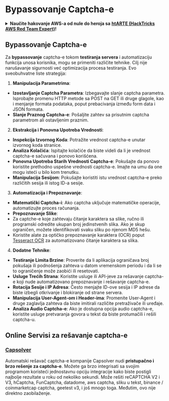 # Bypassovanje Captcha-e

<details>

<summary><strong>Naučite hakovanje AWS-a od nule do heroja sa</strong> <a href="https://training.hacktricks.xyz/courses/arte"><strong>htARTE (HackTricks AWS Red Team Expert)</strong></a><strong>!</strong></summary>

Drugi načini podrške HackTricks-u:

* Ako želite da vidite **vašu kompaniju reklamiranu na HackTricks-u** ili da **preuzmete HackTricks u PDF formatu** proverite [**PLANOVE ZA PRIJAVU**](https://github.com/sponsors/carlospolop)!
* Nabavite [**zvanični PEASS & HackTricks swag**](https://peass.creator-spring.com)
* Otkrijte [**The PEASS Family**](https://opensea.io/collection/the-peass-family), našu kolekciju ekskluzivnih [**NFT-ova**](https://opensea.io/collection/the-peass-family)
* **Pridružite se** 💬 [**Discord grupi**](https://discord.gg/hRep4RUj7f) ili [**telegram grupi**](https://t.me/peass) ili nas **pratite** na **Twitter-u** 🐦 [**@carlospolopm**](https://twitter.com/hacktricks_live)**.**
* **Podelite svoje hakovanje trikove slanjem PR-ova na** [**HackTricks**](https://github.com/carlospolop/hacktricks) i [**HackTricks Cloud**](https://github.com/carlospolop/hacktricks-cloud) github repozitorijume.

</details>

## Bypassovanje Captcha-e

Za **bypassovanje** captcha-e tokom **testiranja servera** i automatizaciju funkcija unosa korisnika, mogu se primeniti različite tehnike. Cilj nije narušavanje sigurnosti već optimizacija procesa testiranja. Evo sveobuhvatne liste strategija:

1. **Manipulacija Parametrima**:
* **Izostavljanje Captcha Parametra**: Izbegavajte slanje captcha parametra. Isprobajte promenu HTTP metode sa POST na GET ili druge glagole, kao i menjanje formata podataka, poput prebacivanja između form data i JSON formata.
* **Slanje Praznog Captcha-e**: Pošaljite zahtev sa prisutnim captcha parametrom ali ostavljenim praznim.

2. **Ekstrakcija i Ponovna Upotreba Vrednosti**:
* **Inspekcija Izvornog Koda**: Potražite vrednost captcha-e unutar izvornog koda stranice.
* **Analiza Kolačića**: Ispitajte kolačiće da biste videli da li je vrednost captcha-e sačuvana i ponovo korišćena.
* **Ponovna Upotreba Starih Vrednosti Captcha-e**: Pokušajte da ponovo koristite prethodno uspešne vrednosti captcha-e. Imajte na umu da one mogu isteći u bilo kom trenutku.
* **Manipulacija Sesijom**: Pokušajte koristiti istu vrednost captcha-e preko različitih sesija ili istog ID-a sesije.

3. **Automatizacija i Prepoznavanje**:
* **Matematički Captcha-i**: Ako captcha uključuje matematičke operacije, automatizujte proces računanja.
* **Prepoznavanje Slike**:
* Za captche-e koje zahtevaju čitanje karaktera sa slike, ručno ili programski odredite ukupan broj jedinstvenih slika. Ako je skup ograničen, možete identifikovati svaku sliku po njenom MD5 hešu.
* Koristite alate za optičko prepoznavanje karaktera (OCR) poput [Tesseract OCR](https://github.com/tesseract-ocr/tesseract) za automatizovano čitanje karaktera sa slika.

4. **Dodatne Tehnike**:
* **Testiranje Limita Brzine**: Proverite da li aplikacija ograničava broj pokušaja ili podnošenja zahteva u datom vremenskom periodu i da li se to ograničenje može zaobići ili resetovati.
* **Usluge Trećih Strana**: Koristite usluge ili API-jeve za rešavanje captcha-e koji nude automatizovano prepoznavanje i rešavanje captcha-e.
* **Rotacija Sesije i IP Adresa**: Često menjajte ID-ove sesija i IP adrese da biste izbegli otkrivanje i blokiranje od strane servera.
* **Manipulacija User-Agent-om i Header-ima**: Promenite User-Agent i druge zaglavlja zahteva da biste imitirali različite pretraživače ili uređaje.
* **Analiza Audio Captcha-e**: Ako je dostupna opcija audio captcha-e, koristite usluge pretvaranja govora u tekst da biste protumačili i rešili captcha-u.


## Online Servisi za rešavanje captcha-e

### [Capsolver](https://www.capsolver.com/)

Automatski rešavač captcha-e kompanije Capsolver nudi **pristupačno i brzo rešenje za captcha-e**. Možete ga brzo integrisati sa svojim programom koristeći jednostavnu opciju integracije kako biste postigli najbolje rezultate u roku od nekoliko sekundi. Može rešiti reCAPTCHA V2 i V3, hCaptcha, FunCaptcha, datadome, aws captcha, sliku u tekst, binance / coinmarketcap captcha, geetest v3, i još mnogo toga. Međutim, ovo nije direktno zaobilaženje.
